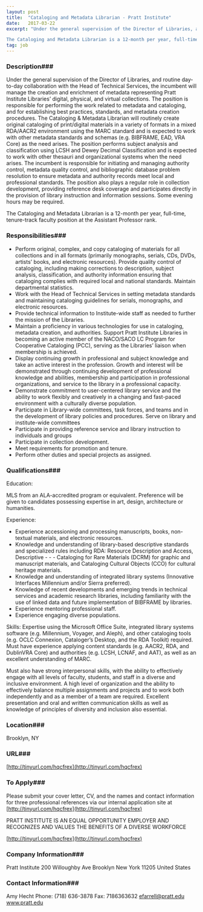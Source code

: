 ```yaml
---
layout: post
title:  "Cataloging and Metadata Librarian - Pratt Institute"
date:   2017-03-22
excerpt: "Under the general supervision of the Director of Libraries, and routine day-to-day collaboration with the Head of Technical Services, the incumbent will manage the creation and enrichment of metadata representing Pratt Institute Libraries’ digital, physical, and virtual collections. The position is responsible for performing the work related to metadata and cataloging, and for establishing best practices, standards, and metadata creation procedures.  The Cataloging & Metadata Librarian will routinely create original cataloging of print/digital materials in a variety of formats in a mixed RDA/AACR2 environment using the MARC standard and is expected to work with other metadata standards and schemas (e.g. BIBFRAME, EAD, VRA Core) as the need arises. The position performs subject analysis and classification using LCSH and Dewey Decimal Classification and is expected to work with other thesauri and organizational systems when the need arises. The incumbent is responsible for initiating and managing authority control, metadata quality control, and bibliographic database problem resolution to ensure metadata and authority records meet local and professional standards. The position also plays a regular role in collection development, providing reference desk coverage and participates directly in the provision of library instruction and information sessions. Some evening hours may be required. 

The Cataloging and Metadata Librarian is a 12-month per year, full-time, tenure-track faculty position at the Assistant Professor rank."
tag: job
---
```


### Description###

Under the general supervision of the Director of Libraries, and routine day-to-day collaboration with the Head of Technical Services, the incumbent will manage the creation and enrichment of metadata representing Pratt Institute Libraries’ digital, physical, and virtual collections. The position is responsible for performing the work related to metadata and cataloging, and for establishing best practices, standards, and metadata creation procedures.  The Cataloging & Metadata Librarian will routinely create original cataloging of print/digital materials in a variety of formats in a mixed RDA/AACR2 environment using the MARC standard and is expected to work with other metadata standards and schemas (e.g. BIBFRAME, EAD, VRA Core) as the need arises. The position performs subject analysis and classification using LCSH and Dewey Decimal Classification and is expected to work with other thesauri and organizational systems when the need arises. The incumbent is responsible for initiating and managing authority control, metadata quality control, and bibliographic database problem resolution to ensure metadata and authority records meet local and professional standards. The position also plays a regular role in collection development, providing reference desk coverage and participates directly in the provision of library instruction and information sessions. Some evening hours may be required. 

The Cataloging and Metadata Librarian is a 12-month per year, full-time, tenure-track faculty position at the Assistant Professor rank.


### Responsibilities###

- Perform original, complex, and copy cataloging of materials for all collections and in all formats (primarily monographs, serials, CDs, DVDs, artists’ books, and electronic resources). Provide quality control of cataloging, including making corrections to description, subject analysis, classification, and authority information ensuring that cataloging complies with required local and national standards. Maintain departmental statistics.
- Work with the Head of Technical Services in setting metadata standards and maintaining cataloging guidelines for serials, monographs, and electronic resources.
- Provide technical information to Institute-wide staff as needed to further the mission of the Libraries.
- Maintain a proficiency in various technologies for use in cataloging, metadata creation, and authorities. Support Pratt Institute Libraries in becoming an active member of the NACO/SACO LC Program for Cooperative Cataloging (PCC), serving as the Libraries’ liaison when membership is achieved.
- Display continuing growth in professional and subject knowledge and take an active interest in the profession. Growth and interest will be demonstrated through continuing development of professional knowledge and abilities, membership and participation in professional organizations, and service to the library in a professional capacity.
- Demonstrate commitment to user-centered library service and the ability to work flexibly and creatively in a changing and fast-paced environment with a culturally diverse population.
- Participate in Library-wide committees, task forces, and teams and in the development of library policies and procedures.
Serve on library and institute-wide committees
- Participate in providing reference service and library instruction to individuals and groups
- Participate in collection development.
- Meet requirements for promotion and tenure.
- Perform other duties and special projects as assigned.


### Qualifications###

Education:
 
MLS from an ALA-accredited program or equivalent.  Preference will be given to candidates possessing expertise in art, design, architecture or humanities.
 
Experience:
 
- Experience accessioning and processing manuscripts, books, non-textual materials, and electronic resources.
- Knowledge and understanding of library-based descriptive standards and specialized rules including RDA: Resource Description and Access, Descriptive - - - Cataloging for Rare Materials (DCRM) for graphic and manuscript materials, and Cataloging Cultural Objects (CCO) for cultural heritage materials.
- Knowledge and understanding of integrated library systems (Innovative Interfaces Millennium and/or Sierra preferred).
- Knowledge of recent developments and emerging trends in technical services and academic research libraries, including familiarity with the use of linked data and future implementation of BIBFRAME by libraries.
- Experience mentoring professional staff.
- Experience engaging diverse populations.
 
Skills:
Expertise using the Microsoft Office Suite, integrated library systems software (e.g. Millennium, Voyager, and Aleph), and other cataloging tools (e.g. OCLC Connexion, Cataloger’s Desktop, and the RDA Toolkit) required.  Must have experience applying content standards (e.g. AACR2, RDA, and DublinVRA Core) and authorities (e.g. LCSH, LCNAF, and AAT), as well as an excellent understanding of MARC.

Must also have strong interpersonal skills, with the ability to effectively engage with all levels of faculty, students, and staff in a diverse and inclusive environment.  A high level of organization and the ability to effectively balance multiple assignments and projects and to work both independently and as a member of a team are required. Excellent presentation and oral and written communication skills as well as knowledge of principles of diversity and inclusion also essential.   




### Location###

Brooklyn, NY


### URL###

[http://tinyurl.com/hqcfrex](http://tinyurl.com/hqcfrex)

### To Apply###

Please submit your cover letter, CV, and the names and contact information for three professional references via our internal application site at [http://tinyurl.com/hqcfrex](http://tinyurl.com/hqcfrex)
  
PRATT INSTITUTE IS AN EQUAL OPPORTUNITY EMPLOYER AND RECOGNIZES AND VALUES THE BENEFITS OF A DIVERSE WORKFORCE

[http://tinyurl.com/hqcfrex](http://tinyurl.com/hqcfrex)



### Company Information###

Pratt Institute
200 Willoughby Ave
Brooklyn New York 11205
United States


### Contact Information###

Amy Hecht
Phone: (718) 636-3878
Fax: 7186363632
efarrell@pratt.edu
www.pratt.edu


